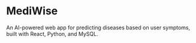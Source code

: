 # MediWise
An AI-powered web app for predicting diseases based on user symptoms, built with React, Python, and MySQL.
